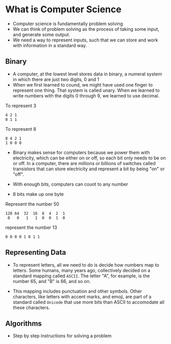 # What is Computer Science

- Computer science is fundamentally problem solving
- We can think of problem solving as the process of taking some input, and generate some output.
- We need a way to represent inputs, such that we can store and work with information in a standard way.

## Binary

- A computer, at the lowest level stores data in binary, a numeral system in which there are just two digits, 0 and 1
- When we first learned to cound, we might have used one finger to represent one thing. That system is called unary. When we learned to write numbers with the digits 0 through 9, we learned to use decimal.

To represent 3

```
4 2 1
0 1 1
```

To represent 8

```
8 4 2 1
1 0 0 0
```

- Binary makes sense for computers because we power them with electricity, which can be either on or off, so each bit only needs to be on or off. In a computer, there are millions or billions of switches called transistors that can store electricity and represent a bit by being "on" or "off".

- With enough bits, computers can count to any number

- 8 bits make up one byte

Represent the number 50

```
128 64  32  16  8  4  2  1
 0   0   1   1  0  0  1  0
```

represent the number 13

```
0 0 0 0 1 0 1 1
```

## Representing Data

- To represent letters, all we need to do is decide how numbers map to letters. Some humans, many years ago, collectively decided on a standard mapping called `ASCII`. The letter "A", for example, is the number 65, and "B" is 66, and so on.

- This mapping includes punctuation and other symbols. Other characters, like letters with accent marks, and emoji, are part of a standard called `Unicode` that use more bits than ASCII to accomodate all these characters.

## Algorithms

- Step by step instructions for solving a problem
